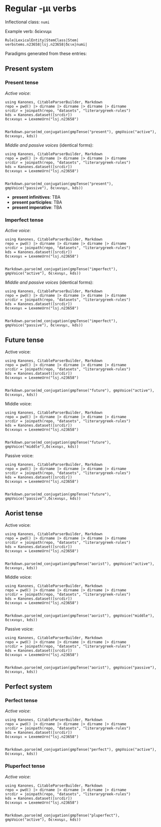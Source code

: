 # Regular -μι verbs

Inflectional class: `numi`

Example verb:  δείκνυμι

```
Rule|LexicalEntity|StemClass|Stem|
verbstems.n23658|lsj.n23658|δεικ|numi|
```

Paradigms generated from these entries:

## Present system

### Present tense

*Active voice*:

```@eval
using Kanones, CitableParserBuilder, Markdown
repo = pwd() |> dirname |> dirname |> dirname |> dirname
srcdir = joinpath(repo, "datasets", "literarygreek-rules") 
kds = Kanones.dataset([srcdir])
δεικνυμι = LexemeUrn("lsj.n23658")


Markdown.parse(md_conjugation(gmpTense("present"), gmpVoice("active"), δεικνυμι, kds))
```

*Middle and passive voices* (identical forms):

```@eval
using Kanones, CitableParserBuilder, Markdown
repo = pwd() |> dirname |> dirname |> dirname |> dirname
srcdir = joinpath(repo, "datasets", "literarygreek-rules") 
kds = Kanones.dataset([srcdir])
δεικνυμι = LexemeUrn("lsj.n23658")


Markdown.parse(md_conjugation(gmpTense("present"), gmpVoice("passive"), δεικνυμι, kds))
```

- **present infinitives**: TBA
- **present participles**: TBA
- **present imperative**: TBA

### Imperfect tense

*Active voice*:

```@eval
using Kanones, CitableParserBuilder, Markdown
repo = pwd() |> dirname |> dirname |> dirname |> dirname
srcdir = joinpath(repo, "datasets", "literarygreek-rules") 
kds = Kanones.dataset([srcdir])
δεικνυμι = LexemeUrn("lsj.n23658")


Markdown.parse(md_conjugation(gmpTense("imperfect"), gmpVoice("active"), δεικνυμι, kds))
```


*Middle and passive voices* (identical forms):

```@eval
using Kanones, CitableParserBuilder, Markdown
repo = pwd() |> dirname |> dirname |> dirname |> dirname
srcdir = joinpath(repo, "datasets", "literarygreek-rules") 
kds = Kanones.dataset([srcdir])
δεικνυμι = LexemeUrn("lsj.n23658")


Markdown.parse(md_conjugation(gmpTense("imperfect"), gmpVoice("passive"), δεικνυμι, kds))
```

## Future tense

Active voice:

```@eval
using Kanones, CitableParserBuilder, Markdown
repo = pwd() |> dirname |> dirname |> dirname |> dirname
srcdir = joinpath(repo, "datasets", "literarygreek-rules") 
kds = Kanones.dataset([srcdir])
δεικνυμι = LexemeUrn("lsj.n23658")


Markdown.parse(md_conjugation(gmpTense("future"), gmpVoice("active"), δεικνυμι, kds))
```

Middle voice:


```@eval
using Kanones, CitableParserBuilder, Markdown
repo = pwd() |> dirname |> dirname |> dirname |> dirname
srcdir = joinpath(repo, "datasets", "literarygreek-rules") 
kds = Kanones.dataset([srcdir])
δεικνυμι = LexemeUrn("lsj.n23658")


Markdown.parse(md_conjugation(gmpTense("future"), gmpVoice("middle"),δεικνυμι, kds))
```


Passive voice:

```@eval
using Kanones, CitableParserBuilder, Markdown
repo = pwd() |> dirname |> dirname |> dirname |> dirname
srcdir = joinpath(repo, "datasets", "literarygreek-rules") 
kds = Kanones.dataset([srcdir])
δεικνυμι = LexemeUrn("lsj.n23658")


Markdown.parse(md_conjugation(gmpTense("future"), gmpVoice("passive"),δεικνυμι, kds))
```

## Aorist tense

Active voice:

```@eval
using Kanones, CitableParserBuilder, Markdown
repo = pwd() |> dirname |> dirname |> dirname |> dirname
srcdir = joinpath(repo, "datasets", "literarygreek-rules") 
kds = Kanones.dataset([srcdir])
δεικνυμι = LexemeUrn("lsj.n23658")


Markdown.parse(md_conjugation(gmpTense("aorist"), gmpVoice("active"), δεικνυμι, kds))
```


Middle voice:

```@eval
using Kanones, CitableParserBuilder, Markdown
repo = pwd() |> dirname |> dirname |> dirname |> dirname
srcdir = joinpath(repo, "datasets", "literarygreek-rules") 
kds = Kanones.dataset([srcdir])
δεικνυμι = LexemeUrn("lsj.n23658")


Markdown.parse(md_conjugation(gmpTense("aorist"), gmpVoice("middle"), δεικνυμι, kds))
```


Passive voice:

```@eval
using Kanones, CitableParserBuilder, Markdown
repo = pwd() |> dirname |> dirname |> dirname |> dirname
srcdir = joinpath(repo, "datasets", "literarygreek-rules") 
kds = Kanones.dataset([srcdir])
δεικνυμι = LexemeUrn("lsj.n23658")


Markdown.parse(md_conjugation(gmpTense("aorist"), gmpVoice("passive"), δεικνυμι, kds))
```

## Perfect system

### Perfect tense

*Active voice*:

```@eval
using Kanones, CitableParserBuilder, Markdown
repo = pwd() |> dirname |> dirname |> dirname |> dirname
srcdir = joinpath(repo, "datasets", "literarygreek-rules") 
kds = Kanones.dataset([srcdir])
δεικνυμι = LexemeUrn("lsj.n23658")


Markdown.parse(md_conjugation(gmpTense("perfect"), gmpVoice("active"), δεικνυμι, kds))
```


### Pluperfect tense

*Active voice*:

```@eval
using Kanones, CitableParserBuilder, Markdown
repo = pwd() |> dirname |> dirname |> dirname |> dirname
srcdir = joinpath(repo, "datasets", "literarygreek-rules") 
kds = Kanones.dataset([srcdir])
δεικνυμι = LexemeUrn("lsj.n23658")


Markdown.parse(md_conjugation(gmpTense("pluperfect"), gmpVoice("active"), δεικνυμι, kds))
```